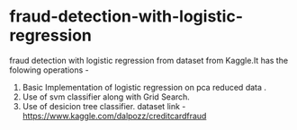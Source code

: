 # fraud-detection-with-logistic-regression
fraud detection with logistic regression from dataset from Kaggle.It has the folowing operations -
1. Basic Implementation of logistic regression on pca reduced data .
2. Use of svm classifier along with Grid Search.
3. Use of desicion tree classifier.
dataset link - https://www.kaggle.com/dalpozz/creditcardfraud

